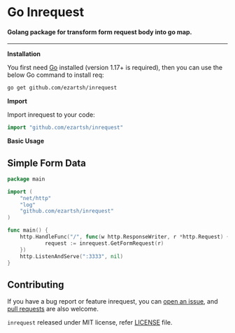 # Go Inrequest

#### Golang package for transform form request body into go map.

<hr>

**Installation**

You first need [Go](https://go.dev/) installed (version 1.17+ is required), then you can use the below Go command to install req:

``` sh
go get github.com/ezartsh/inrequest
```

**Import**

Import inrequest to your code:

```go
import "github.com/ezartsh/inrequest"
```

**Basic Usage**

## <a name="Simple-Form-Data">Simple Form Data</a>

```go
package main

import (
	"net/http"
	"log"
	"github.com/ezartsh/inrequest"
)

func main() {
	http.HandleFunc("/", func(w http.ResponseWriter, r *http.Request) {
            request := inrequest.GetFormRequest(r)
	})
	http.ListenAndServe(":3333", nil)
}
```

## Contributing

If you have a bug report or feature inrequest, you can [open an issue](https://github.com/ezartsh/inrequest/issues/new), and [pull requests](https://github.com/ezartsh/inrequest/pulls) are also welcome.

`inrequest` released under MIT license, refer [LICENSE](LICENSE) file.